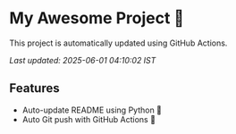 # My Awesome Project 🚀

This project is automatically updated using GitHub Actions.

_Last updated: 2025-06-01 04:10:02 IST_

## Features
- Auto-update README using Python 🐍
- Auto Git push with GitHub Actions 🤖
